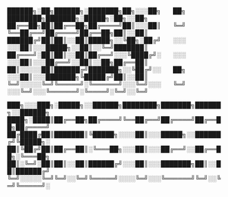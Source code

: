
██████╗░██╗██████╗░███████╗██╗░░░██╗  ██╗  ████████╗███████╗░█████╗░██╗░░██╗
██╔══██╗██║██╔══██╗██╔════╝██║░░░██║  ╚═╝  ╚══██╔══╝██╔════╝██╔══██╗██║░░██║
██████╔╝██║██║░░██║█████╗░░╚██╗░██╔╝  ░░░  ░░░██║░░░█████╗░░██║░░╚═╝███████║
██╔═══╝░██║██║░░██║██╔══╝░░░╚████╔╝░  ░░░  ░░░██║░░░██╔══╝░░██║░░██╗██╔══██║
██║░░░░░██║██████╔╝███████╗░░╚██╔╝░░  ██╗  ░░░██║░░░███████╗╚█████╔╝██║░░██║
╚═╝░░░░░╚═╝╚═════╝░╚══════╝░░░╚═╝░░░  ╚═╝  ░░░╚═╝░░░╚══════╝░╚════╝░╚═╝░░╚═╝

███╗░░░███╗░█████╗░░██████╗████████╗███████╗██████╗░░██████╗
████╗░████║██╔══██╗██╔════╝╚══██╔══╝██╔════╝██╔══██╗██╔════╝
██╔████╔██║███████║╚█████╗░░░░██║░░░█████╗░░██████╔╝╚█████╗░
██║╚██╔╝██║██╔══██║░╚═══██╗░░░██║░░░██╔══╝░░██╔══██╗░╚═══██╗
██║░╚═╝░██║██║░░██║██████╔╝░░░██║░░░███████╗██║░░██║██████╔╝
╚═╝░░░░░╚═╝╚═╝░░╚═╝╚═════╝░░░░╚═╝░░░╚══════╝╚═╝░░╚═╝╚═════╝░
